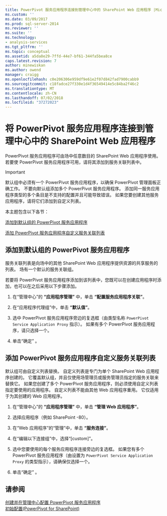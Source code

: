 ```yaml
---
title: PowerPivot 服务应用程序连接到管理中心中的 SharePoint Web 应用程序 |Microsoft Docs
ms.custom: ''
ms.date: 03/09/2017
ms.prod: sql-server-2014
ms.reviewer: ''
ms.suite: ''
ms.technology:
- analysis-services
ms.tgt_pltfrm: ''
ms.topic: conceptual
ms.assetid: a5da8e29-7ffd-44e7-bf61-344fa5bea8ce
caps.latest.revision: 7
author: minewiskan
ms.author: owend
manager: craigg
ms.openlocfilehash: c0e206306e959df9e61e2f07d842fad7900cabb9
ms.sourcegitcommit: c18fadce27f330e1d4f36549414e5c84ba2f46c2
ms.translationtype: MT
ms.contentlocale: zh-CN
ms.lasthandoff: 07/02/2018
ms.locfileid: "37272023"
---
```

# <a name="connect-a-powerpivot-service-application-to-a-sharepoint-web-application-in-central-administration"></a>将 PowerPivot 服务应用程序连接到管理中心中的 SharePoint Web 应用程序
  PowerPivot 服务应用程序可由场中任意数目的 SharePoint Web 应用程序使用。 若要使 PowerPivot 服务应用程序可用，请将其添加到服务关联列表中。  
  
> [!IMPORTANT]  
>  默认组中必须有一个 PowerPivot 服务应用程序，以确保 PowerPivot 管理面板正确工作。 不要向默认组添加多个 PowerPivot 服务应用程序。 添加同一服务应用程序类型的多个条目是不支持的配置并且可能导致错误。 如果您要创建其他服务应用程序，请将它们添加到自定义列表。  
  
 本主题包含以下各节：  
  
 [添加到默认组的 PowerPivot 服务应用程序](#default)  
  
 [添加 PowerPivot 服务应用程序自定义服务关联列表](#custom)  
  
##  <a name="default"></a> 添加到默认组的 PowerPivot 服务应用程序  
 服务关联列表是向场中的其他 SharePoint Web 应用程序提供资源的共享服务的列表。 场有一个默认的服务关联组。  
  
 若要将 PowerPivot 服务应用程序添加到该列表中，您既可以在创建应用程序时添加，也可以在之后采用以下步骤添加。  
  
1.  在“管理中心”的 **“应用程序管理”** 中，单击 **“配置服务应用程序关联”**。  
  
2.  在“应用程序代理组”中，单击 **“默认值”**。  
  
3.  选中 PowerPivot 服务应用程序旁边的复选框（由类型名称 `PowerPivot Service Application Proxy` 指示）。 如果有多个 PowerPivot 服务应用程序，请只选择一个。  
  
4.  单击“确定” 。  
  
##  <a name="custom"></a> 添加 PowerPivot 服务应用程序自定义服务关联列表  
 默认组可由自定义列表替换。 自定义列表是专门为单个 SharePoint Web 应用程序创建的。 它覆盖默认组，并且仅使用场管理员或服务管理员指定的服务关联来替换它。 如果您创建了多个 PowerPivot 服务应用程序，则必须使用自定义列表指定要使用的应用程序。 自定义列表不能由其他 Web 应用程序重用。 它仅适用于为其创建的 Web 应用程序。  
  
1.  在“管理中心”的 **“应用程序管理”** 中，单击 **“管理 Web 应用程序”**。  
  
2.  选择应用程序（例如 SharePoint -80）。  
  
3.  在“Web 应用程序”的“管理”中，单击 **“服务连接”**。  
  
4.  在“编辑以下连接组”中，选择“[custom]”。  
  
5.  选中您要使用的每个服务应用程序连接旁边的复选框。 如果您有多个 PowerPivot 服务应用程序（由设置为 `PowerPivot Service Application Proxy` 的类型指示），请确保仅选择一个。  
  
6.  单击“确定” 。  
  
## <a name="see-also"></a>请参阅  
 [创建并在管理中心配置 PowerPivot 服务应用程序](create-and-configure-power-pivot-service-application-in-ca.md)   
 [初始配置&#40;PowerPivot for SharePoint&#41;](../../sql-server/install/initial-configuration-powerpivot-for-sharepoint.md)  
  
  

